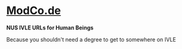 # [ModCo.de][1] 

**NUS IVLE URLs for Human Beings**

Because you shouldn't need a degree to get to somewhere on IVLE


[1]: http://modeco.de/